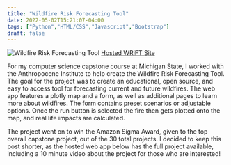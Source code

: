 ```yaml
---
title: "Wildfire Risk Forecasting Tool"
date: 2022-05-02T15:21:07-04:00
tags: ["Python","HTML/CSS","Javascript","Bootstrap"]
draft: false
---
```

![Wildfire Risk Forecasting Tool](/WRiFTHomeowner.png)
[Hosted WRiFT Site](http://msu-wildfire-risk-forecasting.appspot.com/)

For my computer science capstone course at Michigan State, I worked with the Anthropocene Institute to help create the Wildfire Risk Forecasting Tool. The goal for the project was to create an educational, open source, and easy to access tool for forecasting current and future wildfires. The web app features a plotly map and a form, as well as additional pages to learn more about wildfires. The form contains preset scenarios or adjustable options. Once the run button is selected the fire then gets plotted onto the map, and real life impacts are calculated.

The project went on to win the Amazon Sigma Award, given to the top overall capstone project, out of the 30 total projects. I decided to keep this post shorter, as the hosted web app below has the full project available, including a 10 minute video about the project for those who are interested!
